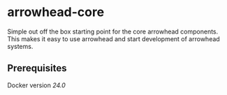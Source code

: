 # arrowhead-core
Simple out off the box starting point for the core arrowhead components. This makes it easy to use arrowhead and start development of arrowhead systems. 

## Prerequisites

Docker version *24.0*
